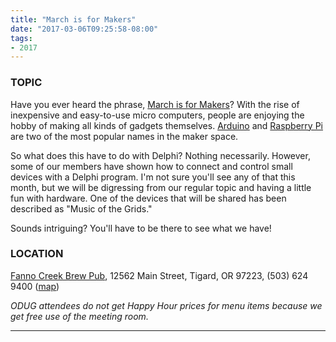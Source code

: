 ```yaml
---
title: "March is for Makers"
date: "2017-03-06T09:25:58-08:00"
tags:
- 2017
---
```


<h3>TOPIC</h3>

<p>
Have you ever heard the phrase, <a href="http://marchisformakers.com/">March is for Makers</a>? With the rise of inexpensive and easy-to-use micro computers, people are enjoying the hobby of making all kinds of gadgets themselves. <a href="http://www.arduino.org/">Arduino</a> and <a href="https://www.raspberrypi.org/">Raspberry Pi</a> are two of the most popular names in the maker space.
</p>

<p>
So what does this have to do with Delphi? Nothing necessarily. However, some of our members have shown how to connect and control small devices with a Delphi program. I'm not sure you'll see any of that this month, but we will be digressing from our regular topic and having a little fun with hardware. One of the devices that will be shared has been described as "Music of the Grids." 
</p>

<p>
Sounds intriguing? You'll have to be there to see what we have!
</p>


<h3>LOCATION</h3>

<a href="http://www.maxsfannocreek.com/Portland_Area_Meeting_Rooms/">Fanno Creek Brew Pub</a>, 12562 Main Street, Tigard, OR 97223, (503) 624 9400 (<a href="http://maps.google.com/maps?q=12562+SW+Main+St,+Tigard,+Oregon+97223&hl=en&ll=45.429457,-122.775028&spn=0.005383,0.011362&sll=37.0625,-95.677068&sspn=59.856937,102.128906&om=1&hnear=12562+SW+Main+St,+Tigard,+Oregon+97223&t=h&z=17&vpsrc=6">map</a>)


<em>ODUG attendees do not get Happy Hour prices for menu items because we get free use of the meeting room.</em>
<hr>
